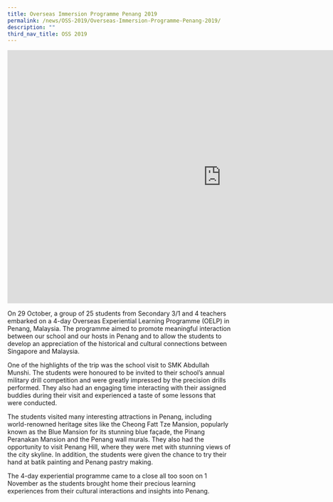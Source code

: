 ```yaml
---
title: Overseas Immersion Programme Penang 2019
permalink: /news/OSS-2019/Overseas-Immersion-Programme-Penang-2019/
description: ""
third_nav_title: OSS 2019
---
```

<iframe allowfullscreen="true" height="569" width="960" frameborder="0" src="https://docs.google.com/presentation/d/e/2PACX-1vQcmm_x2IOZv_sOihEz6Dcompijmjyebow_ck4lQKx0KZKx40PuG3iTul57lLOqdpkNWtdHUIAwhVyZ/embed?start=false&amp;loop=false&amp;delayms=3000"></iframe>

On 29 October, a group of 25 students from Secondary 3/1 and 4 teachers embarked on a 4-day Overseas Experiential Learning Programme (OELP) in Penang, Malaysia. The programme aimed to promote meaningful interaction between our school and our hosts in Penang and to allow the students to develop an appreciation of the historical and cultural connections between Singapore and Malaysia.

One of the highlights of the trip was the school visit to SMK Abdullah Munshi. The students were honoured to be invited to their school’s annual military drill competition and were greatly impressed by the precision drills performed. They also had an engaging time interacting with their assigned buddies during their visit and experienced a taste of some lessons that were conducted.

The students visited many interesting attractions in Penang, including world-renowned heritage sites like the Cheong Fatt Tze Mansion, popularly known as the Blue Mansion for its stunning blue façade, the Pinang Peranakan Mansion and the Penang wall murals. They also had the opportunity to visit Penang Hill, where they were met with stunning views of the city skyline. In addition, the students were given the chance to try their hand at batik painting and Penang pastry making.

The 4-day experiential programme came to a close all too soon on 1 November as the students brought home their precious learning experiences from their cultural interactions and insights into Penang.